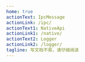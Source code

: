 ```yaml
---
home: true
actionText: IpcMessage
actionLink: /ipc/
actionText1: NativeApi
actionLink1: /native/
actionText2: Logger
actionLink2: /logger/
tagline: 写文档不易，请仔细阅读
---
```

